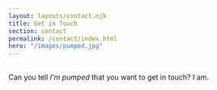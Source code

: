 ```yaml
---
layout: layouts/contact.njk
title: Get in Touch
section: contact
permalink: /contact/index.html
hero: "/images/pumped.jpg"
---
```


<p class="page-hed" style="margin-top: 30px;">Can you tell <em>I'm pumped</em> that you want to get in touch? I am.</p>
